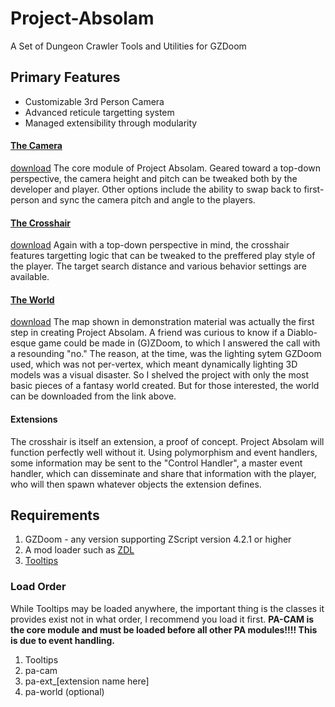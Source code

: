 # Project-Absolam
A Set of Dungeon Crawler Tools and Utilities for GZDoom

## Primary Features
- Customizable 3rd Person Camera
- Advanced reticule targetting system
- Managed extensibility through modularity

#### [The Camera](https://github.com/Saican/Project-Absolam/tree/pa-cam "### The Camera")
[download]()
The core module of Project Absolam.  Geared toward a top-down perspective, the camera height and pitch can be tweaked both by the developer and player.  Other options include the ability to swap back to first-person and sync the camera pitch and angle to the players.

#### [The Crosshair](https://github.com/Saican/Project-Absolam/tree/pa-ext_ret)
[download]()
Again with a top-down perspective in mind, the crosshair features targetting logic that can be tweaked to the preffered play style of the player.  The target search distance and various behavior settings are available.

#### [The World]()
[download](https://drive.google.com/file/d/1pz0cWcjhH1QTI6VwAePbh4BWBPk3O86i/view?usp=sharing)
The map shown in demonstration material was actually the first step in creating Project Absolam.  A friend was curious to know if a Diablo-esque game could be made in (G)ZDoom, to which I answered the call with a resounding "no."  The reason, at the time, was the lighting sytem GZDoom used, which was not per-vertex, which meant dynamically lighting 3D models was a visual disaster.  So I shelved the project with only the most basic pieces of a fantasy world created.  But for those interested, the world can be downloaded from the link above.

#### Extensions
The crosshair is itself an extension, a proof of concept.  Project Absolam will function perfectly well without it.  Using polymorphism and event handlers, some information may be sent to the "Control Handler", a master event handler, which can disseminate and share that information with the player, who will then spawn whatever objects the extension defines.

## Requirements
1. GZDoom - any version supporting ZScript version 4.2.1 or higher
2. A mod loader such as [ZDL](https://github.com/lcferrum/qzdl)
3. [Tooltips](https://forum.zdoom.org/viewtopic.php?t=68495)

### Load Order
While Tooltips may be loaded anywhere, the important thing is the classes it provides exist not in what order, I recommend you load it first.
**PA-CAM is the core module and must be loaded before all other PA modules!!!!  This is due to event handling.**
1. Tooltips
2. pa-cam
3. pa-ext_[extension name here]
4. pa-world (optional)
